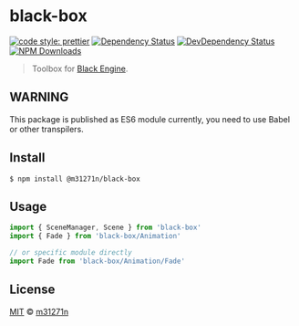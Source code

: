 # black-box

[![code style: prettier](https://img.shields.io/badge/code_style-prettier-ff69b4.svg)](https://github.com/prettier/prettier)
[![Dependency Status](https://img.shields.io/david/m31271n/black-box.svg)](#)
[![DevDependency Status](https://img.shields.io/david/m31271n/black-box.svg)](#)
[![NPM Downloads](https://img.shields.io/npm/dm/@m31271n/black-box.svg)](#)

> Toolbox for [Black Engine](https://github.com/MassiveHeights/Black).

## WARNING

This package is published as ES6 module currently, you need to use Babel or other transpilers.

## Install

```
$ npm install @m31271n/black-box
```

## Usage

```js
import { SceneManager, Scene } from 'black-box'
import { Fade } from 'black-box/Animation'

// or specific module directly
import Fade from 'black-box/Animation/Fade'
```

## License

[MIT](https://stack.m31271n.com/licenses/MIT.txt) © [m31271n](https://stack.m31271n.com)
